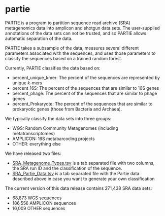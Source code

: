 # partie
PARTIE is a program to partition sequence read archive (SRA) metagenomics data into amplicon and shotgun data sets. The user-supplied annotations of the data sets can not be trusted, and so PARTIE allows automatic separation of the data.

PARTIE takes a subsample of the data, measures several different parameters associated with the sequences, and uses those parameters to classify the sequences based on a trained random forest.

Currently, PARTIE classifies the data based on: 
 * percent_unique_kmer: The percent of the sequences are represented by unique _k_-mers
 * percent_16S: The percent of the sequences that are similar to 16S genes
 * percent_phage: The percent of the sequences that are similar to phage genes
 * percent_Prokaryote: The percent of the sequences that are similar to prokaryotic genes (those from Bacteria and Archaea).

We typically classify the data sets into three groups:
 * WGS: Random Community Metagenomes (including metatranscriptomes)
 * AMPLICON: 16S metabarcoding projects
 * OTHER: everything else

We have released two files:
 * [SRA_Metagenome_Types.tsv](SRA_Metagenome_Types.tsv) is a tab separated file with two columns, the SRA run ID and the classification of the sequence.
 * [SRA_Partie_Data.tsv](SRA_Partie_Data.tsv) is a tab separated file with the Partie data described above in case you want to generate your own classification


The current version of this data release contains 271,438 SRA data sets:
 * 68,873 WGS sequences
 * 186,556 AMPLICON sequences
 * 16,009 OTHER sequences
